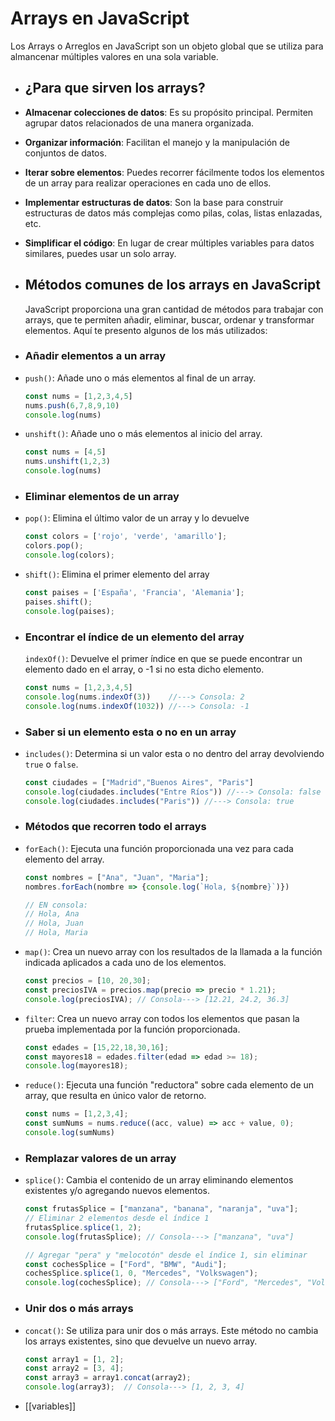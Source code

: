 # Arrays en JavaScript

Los Arrays o Arreglos en JavaScript son un objeto global que se utiliza para almancenar múltiples valores en una sola variable.
- ## ¿Para que sirven los arrays?
- **Almacenar colecciones de datos**: Es su propósito principal. Permiten agrupar datos relacionados de una manera organizada.
- **Organizar información**: Facilitan el manejo y la manipulación de conjuntos de datos.
- **Iterar sobre elementos**: Puedes recorrer fácilmente todos los elementos de un array para realizar operaciones en cada uno de ellos.
- **Implementar estructuras de datos**: Son la base para construir estructuras de datos más complejas como pilas, colas, listas enlazadas, etc.
- **Simplificar el código**: En lugar de crear múltiples variables para datos similares, puedes usar un solo array.
- ## Métodos comunes de los arrays en JavaScript
  
  JavaScript proporciona una gran cantidad de métodos para trabajar con arrays, que te permiten añadir, eliminar, buscar, ordenar y transformar elementos. Aquí te presento algunos de los más utilizados:
- ### Añadir elementos a un array
- `push()`: Añade uno o más elementos al final de un array.
  
  ```js
  const nums = [1,2,3,4,5]
  nums.push(6,7,8,9,10)
  console.log(nums)
  ```
- `unshift()`: Añade uno o más elementos al inicio del array.
  
  ```js
  const nums = [4,5]
  nums.unshift(1,2,3)
  console.log(nums)
  ```
- ### Eliminar elementos de un array
- `pop()`: Elimina el último valor de un array y lo devuelve
  ```js
  const colors = ['rojo', 'verde', 'amarillo'];
  colors.pop();
  console.log(colors);
  ```
- `shift()`: Elimina el primer elemento del array
  ```js
  const paises = ['España', 'Francia', 'Alemania'];
  paises.shift();
  console.log(paises);
  ```
- ### Encontrar el índice de un elemento del array
  
  `indexOf()`: Devuelve el primer índice en que se puede encontrar un elemento dado en el array, o -1 si no esta dicho elemento.
  
  ```js
  const nums = [1,2,3,4,5]
  console.log(nums.indexOf(3))    //---> Consola: 2
  console.log(nums.indexOf(1032)) //---> Consola: -1
  ```
- ### Saber si un elemento esta o no en un array
- `includes()`: Determina si un valor esta o no dentro del array devolviendo `true` o `false`.
  
  ```js
  const ciudades = ["Madrid","Buenos Aires", "Paris"]
  console.log(ciudades.includes("Entre Ríos")) //---> Consola: false
  console.log(ciudades.includes("Paris")) //---> Consola: true
  ```
- ### Métodos que recorren todo el arrays
- `forEach()`: Ejecuta una función proporcionada una vez para cada elemento del array.
  
  ```js
  const nombres = ["Ana", "Juan", "Maria"];
  nombres.forEach(nombre => {console.log(`Hola, ${nombre}`)})
  
  // EN consola: 
  // Hola, Ana
  // Hola, Juan
  // Hola, Maria
  ```
- `map()`: Crea un nuevo array con los resultados de la llamada a la función indicada aplicados a cada uno de los elementos.
  
  ```js
  const precios = [10, 20,30];
  const preciosIVA = precios.map(precio => precio * 1.21);
  console.log(preciosIVA); // Consola---> [12.21, 24.2, 36.3]
  ```
- `filter`: Crea un nuevo array con todos los elementos que pasan la prueba implementada por la función proporcionada.
  
  ```js
  const edades = [15,22,18,30,16];
  const mayores18 = edades.filter(edad => edad >= 18);
  console.log(mayores18);
  ```
- `reduce()`: Ejecuta una función "reductora" sobre cada elemento de un array, que resulta en único valor de retorno.
  
  ```js
  const nums = [1,2,3,4];
  const sumNums = nums.reduce((acc, value) => acc + value, 0);
  console.log(sumNums)
  ```
- ### Remplazar valores de un array
- `splice()`: Cambia el contenido de un array eliminando elementos existentes y/o agregando nuevos elementos.
  
  ```js
  const frutasSplice = ["manzana", "banana", "naranja", "uva"];
  // Eliminar 2 elementos desde el índice 1
  frutasSplice.splice(1, 2);
  console.log(frutasSplice); // Consola---> ["manzana", "uva"]
  
  // Agregar "pera" y "melocotón" desde el índice 1, sin eliminar
  const cochesSplice = ["Ford", "BMW", "Audi"];
  cochesSplice.splice(1, 0, "Mercedes", "Volkswagen");
  console.log(cochesSplice); // Consola---> ["Ford", "Mercedes", "Volkswagen", "BMW", "Audi"]
  ```
- ### Unir dos o más arrays
- `concat()`: Se utiliza para unir dos o más arrays. Este método no cambia los arrays existentes, sino que devuelve un nuevo array.
  
  ```js
  const array1 = [1, 2];
  const array2 = [3, 4];
  const array3 = array1.concat(array2);
  console.log(array3);  // Consola---> [1, 2, 3, 4]
  ```
- [[variables]]
